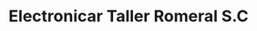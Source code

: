 ---
title: "Electronicar Taller Romeral S.C"
url: /malaga/electronicar-taller-romeral-s-c/
shop: general
---
